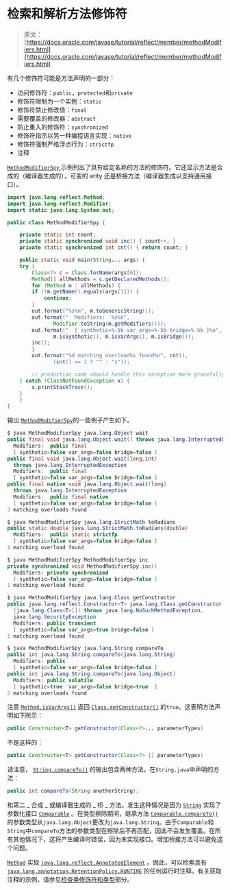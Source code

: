 # 检索和解析方法修饰符

> 原文： [https://docs.oracle.com/javase/tutorial/reflect/member/methodModifiers.html](https://docs.oracle.com/javase/tutorial/reflect/member/methodModifiers.html)

有几个修饰符可能是方法声明的一部分：

*   访问修饰符：`public`，`protected`和`private`
*   修饰符限制为一个实例：`static`
*   修饰符禁止修改值：`final`
*   需要覆盖的修改器：`abstract`
*   防止重入的修饰符：`synchronized`
*   修饰符指示以另一种编程语言实现：`native`
*   修饰符强制严格浮点行为：`strictfp`
*   注释

[``MethodModifierSpy`` ](example/MethodModifierSpy.java)示例列出了具有给定名称的方法的修饰符。它还显示方法是合成的（编译器生成的），可变的 arity 还是桥接方法（编译器生成以支持通用接口）。

```java
import java.lang.reflect.Method;
import java.lang.reflect.Modifier;
import static java.lang.System.out;

public class MethodModifierSpy {

    private static int count;
    private static synchronized void inc() { count++; }
    private static synchronized int cnt() { return count; }

    public static void main(String... args) {
	try {
	    Class<?> c = Class.forName(args[0]);
	    Method[] allMethods = c.getDeclaredMethods();
	    for (Method m : allMethods) {
		if (!m.getName().equals(args[1])) {
		    continue;
		}
		out.format("%s%n", m.toGenericString());
		out.format("  Modifiers:  %s%n",
			   Modifier.toString(m.getModifiers()));
		out.format("  [ synthetic=%-5b var_args=%-5b bridge=%-5b ]%n",
			   m.isSynthetic(), m.isVarArgs(), m.isBridge());
		inc();
	    }
	    out.format("%d matching overload%s found%n", cnt(),
		       (cnt() == 1 ? "" : "s"));

        // production code should handle this exception more gracefully
	} catch (ClassNotFoundException x) {
	    x.printStackTrace();
	}
    }
}

```

输出 [``MethodModifierSpy``](example/MethodModifierSpy.java)的一些例子产生如下。

```java
$ java MethodModifierSpy java.lang.Object wait
public final void java.lang.Object.wait() throws java.lang.InterruptedException
  Modifiers:  public final
  [ synthetic=false var_args=false bridge=false ]
public final void java.lang.Object.wait(long,int)
  throws java.lang.InterruptedException
  Modifiers:  public final
  [ synthetic=false var_args=false bridge=false ]
public final native void java.lang.Object.wait(long)
  throws java.lang.InterruptedException
  Modifiers:  public final native
  [ synthetic=false var_args=false bridge=false ]
3 matching overloads found

```

```java
$ java MethodModifierSpy java.lang.StrictMath toRadians
public static double java.lang.StrictMath.toRadians(double)
  Modifiers:  public static strictfp
  [ synthetic=false var_args=false bridge=false ]
1 matching overload found

```

```java
$ java MethodModifierSpy MethodModifierSpy inc
private synchronized void MethodModifierSpy.inc()
  Modifiers: private synchronized
  [ synthetic=false var_args=false bridge=false ]
1 matching overload found

```

```java
$ java MethodModifierSpy java.lang.Class getConstructor
public java.lang.reflect.Constructor<T> java.lang.Class.getConstructor
  (java.lang.Class<T>[]) throws java.lang.NoSuchMethodException,
  java.lang.SecurityException
  Modifiers: public transient
  [ synthetic=false var_args=true bridge=false ]
1 matching overload found

```

```java
$ java MethodModifierSpy java.lang.String compareTo
public int java.lang.String.compareTo(java.lang.String)
  Modifiers: public
  [ synthetic=false var_args=false bridge=false ]
public int java.lang.String.compareTo(java.lang.Object)
  Modifiers: public volatile
  [ synthetic=true  var_args=false bridge=true  ]
2 matching overloads found

```

注意 [`Method.isVarArgs()`](https://docs.oracle.com/javase/8/docs/api/java/lang/reflect/Method.html#isVarArgs--) 返回 [`Class.getConstructor()`](https://docs.oracle.com/javase/8/docs/api/java/lang/Class.html#getConstructor-java.lang.Class...-) 的`true`。这表明方法声明如下所示：

```java
public Constructor<T> getConstructor(Class<?>... parameterTypes)

```

不是这样的：

```java
public Constructor<T> getConstructor(Class<?> [] parameterTypes)

```

请注意， [`String.compareTo()`](https://docs.oracle.com/javase/8/docs/api/java/lang/String.html#compareTo-java.lang.String-) 的输出包含两种方法。在`String.java`中声明的方法：

```java
public int compareTo(String anotherString);

```

和第二 _ 合成 _ 或编译器生成的 _ 桥 _ 方法。发生这种情况是因为 [`String`](https://docs.oracle.com/javase/8/docs/api/java/lang/String.html) 实现了参数化接口 [`Comparable`](https://docs.oracle.com/javase/8/docs/api/java/lang/Comparable.html) 。在类型擦除期间，继承方法 [`Comparable.compareTo()`](https://docs.oracle.com/javase/8/docs/api/java/lang/Comparable.html#compareTo-T-) 的参数类型从`java.lang.Object`更改为`java.lang.String`。由于`Comparable`和`String`中`compareTo`方法的参数类型在擦除后不再匹配，因此不会发生覆盖。在所有其他情况下，这将产生编译时错误，因为未实现接口。增加桥接方法可以避免这个问题。

[`Method`](https://docs.oracle.com/javase/8/docs/api/java/lang/reflect/Method.html) 实现 [`java.lang.reflect.AnnotatedElement`](https://docs.oracle.com/javase/8/docs/api/java/lang/reflect/AnnotatedElement.html) 。因此，可以检索具有 [`java.lang.annotation.RetentionPolicy.RUNTIME`](https://docs.oracle.com/javase/8/docs/api/java/lang/annotation/RetentionPolicy.html#RUNTIME) 的任何运行时注释。有关获取注释的示例，请参见[检查类修饰符和类型](../class/classModifiers.html)部分。